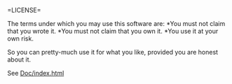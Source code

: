 =LICENSE=
 
The terms under which you may use this software are: 
*You must not claim that you wrote it.
*You must not claim that you own it.
*You use it at your own risk.

So you can pretty-much use it for what you like, provided you are honest about it. 

See [Doc/index.html](Documentation)
 